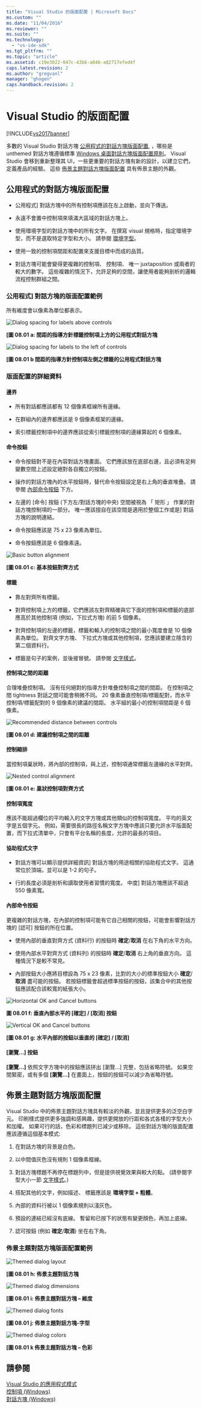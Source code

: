 ```yaml
---
title: "Visual Studio 的版面配置 | Microsoft Docs"
ms.custom: ""
ms.date: "11/04/2016"
ms.reviewer: ""
ms.suite: ""
ms.technology: 
  - "vs-ide-sdk"
ms.tgt_pltfrm: ""
ms.topic: "article"
ms.assetid: c19e3022-047c-43b6-a046-a82717efed4f
caps.latest.revision: 2
ms.author: "gregvanl"
manager: "ghogen"
caps.handback.revision: 2
---
```

# Visual Studio 的版面配置
[!INCLUDE[vs2017banner](../../code-quality/includes/vs2017banner.md)]

多數的 Visual Studio 對話方塊 [公用程式的對話方塊版面配置](../../extensibility/ux-guidelines/layout-for-visual-studio.md#BKMK_UtilityDialogLayout), ，哪些是 unthemed 對話方塊遵循標準 [Windows 桌面對話方塊版面配置原則](https://msdn.microsoft.com/en-us/library/windows/desktop/dn742499\(v=vs.85\).aspx)。 Visual Studio 會移到重新整理其 UI，一些更重要的對話方塊有新的設計，以建立它們，定義產品的經驗。 這些 [佈景主題對話方塊版面配置](../../extensibility/ux-guidelines/layout-for-visual-studio.md#BKMK_ThemedDialogLayout) 具有佈景主題的外觀。  
  
##  <a name="BKMK_UtilityDialogLayout"></a> 公用程式的對話方塊版面配置  
  
-   公用程式\] 對話方塊中的所有控制項應該在左上啟動，並向下傳送。  
  
-   永遠不會置中控制項來填滿大區域的對話方塊上。  
  
-   使用環境字型的對話方塊中的所有文字。 在撰寫 visual 規格時，指定環境字型，而不是選取特定字型和大小。 請參閱 [環境字型](../../extensibility/ux-guidelines/fonts-and-formatting-for-visual-studio.md#BKMK_TheEnvironmentFont)。  
  
-   使用一致的控制項間距和配置來支援目標中而成的品質。  
  
-   對話方塊可能會變得更複雜的控制項、 控制項、 唯一 juxtaposition 或兩者的較大的數字。 這些複雜的情況下，允許足夠的空間，讓使用者能夠剖析的邏輯流程控制群組之間。  
  
### 公用程式\] 對話方塊的版面配置範例  
 所有維度會以像素為單位都表示。  
  
 ![Dialog spacing for labels above controls](../../extensibility/ux-guidelines/media/0801-a_utilityspacingabove.png "0801\-a\_UtilitySpacingAbove")  
  
 **\[圖 08.01 a: 間距的指導方針標籤控制項上方的公用程式對話方塊**  
  
 ![Dialog spacing for labels to the left of controls](../../extensibility/ux-guidelines/media/0801-b_utilityspacingleft.png "0801\-b\_UtilitySpacingLeft")  
  
 **\[圖 08.01 b 間距的指導方針控制項左側之標籤的公用程式對話方塊**  
  
### 版面配置的詳細資料  
  
#### 邊界  
  
-   所有對話都應該都有 12 個像素框線所有邊緣。  
  
-   在群組內的邊界都應該是 9 個像素框架的邊緣。  
  
-   索引標籤控制項中的邊界應該從索引標籤控制項的邊緣算起的 6 個像素。  
  
#### 命令按鈕  
  
-   命令按鈕對不是在內容對話方塊畫面。 它們應該放在底部右邊，且必須有足夠變數空間上述設定絕對各自獨立的按鈕。  
  
-   操作的對話方塊內的水平按鈕時，替代命令按鈕設定是右上角的垂直堆疊。 請參閱 [內部命令按鈕](../../extensibility/ux-guidelines/layout-for-visual-studio.md#BKMK_InteriorCommandButtons) 下方。  
  
-   左邊的 \[命令\] 按鈕 \(下方左\/對話方塊的中央\) 空間被視為 「 矩形 」 作業的對話方塊控制項的一部分。 唯一應該擅自在該空間是適用於整個工作或是\] 對話方塊的說明連結。  
  
-   命令按鈕應該是 75 x 23 像素為單位。  
  
-   命令按鈕應該是 6 個像素遠。  
  
 ![Basic button alignment](../../extensibility/ux-guidelines/media/0801-c_buttonalign.png "0801\-c\_ButtonAlign")  
  
 **\[圖 08.01 c: 基本按鈕對齊方式**  
  
#### 標籤  
  
-   靠左對齊所有標籤。  
  
-   對齊控制項上方的標籤，它們應該左對齊精確與它下面的控制項和標籤的底部應高於其他控制項 \(例如，下拉式方塊\) 的前 5 個像素。  
  
-   對齊控制項的左邊的標籤，標籤和輸入的控制項之間的最小寬度會是 10 個像素為單位。 對齊文字方塊、 下拉式方塊或其他控制項，您應該要建立隱含的第二個資料行。  
  
-   標籤是句子的案例，並後接冒號。 請參閱 [文字樣式](../../extensibility/ux-guidelines/fonts-and-formatting-for-visual-studio.md#BKMK_TextStyle)。  
  
#### 控制項之間的距離  
 合理堆疊控制項。 沒有任何絕對的指導方針堆疊控制項之間的間距。 在控制項之間 tightness 對話之間可能會稍微不同。 20 像素垂直控制項\/標籤配對，而水平控制項\/標籤配對的 9 個像素的建議的間距。 水平組的最小的控制項間距是 6 個像素。  
  
 ![Recommended distance between controls](../../extensibility/ux-guidelines/media/0801-d_controldistance.png "0801\-d\_ControlDistance")  
  
 **\[圖 08.01 d: 建議控制項之間的距離**  
  
#### 控制縮排  
 當控制項巢狀時，將內部的控制項，與上述，控制項通常標籤左邊緣的水平對齊。  
  
 ![Nested control alignment](../../extensibility/ux-guidelines/media/0801-e_controlalign.png "0801\-e\_ControlAlign")  
  
 **\[圖 08.01 e: 巢狀控制項對齊方式**  
  
#### 控制項寬度  
 應該不能超過欄位的平均輸入的文字方塊或其他類似的控制項寬度。 平均的英文字是五個字元。 例如，需要很長的路徑名稱文字方塊中應該只要允許水平版面配置，而下拉式清單中，只會有平台名稱的長度，允許的最長的項目。  
  
#### 協助程式文字  
  
-   對話方塊可以顯示提供詳細資訊\] 對話方塊的用途相關的協助程式文字。 這通常位於頂端，並可以是 1\-2 的句子。  
  
-   行的長度必須是剖析和讀取使用者習慣的寬度。 中度\] 對話方塊應該不超過 550 像素寬。  
  
####  <a name="BKMK_InteriorCommandButtons"></a> 內部命令按鈕  
 更複雜的對話方塊，在內部的控制項可能有它自己相關的按鈕，可能會影響對話方塊的 \[認可\] 按鈕的所在位置。  
  
-   使用內部的垂直對齊方式 \(資料行\) 的按鈕時 **確定**\/**取消** 在右下角的水平方向。  
  
-   使用內部水平對齊方式 \(資料列\) 的按鈕時 **確定**\/**取消** 右上角的垂直方向。 這種情況下是較不常見。  
  
-   內部按鈕大小應將目標設為 75 x 23 像素，比對的大小的標準按鈕大小 **確定**\/**取消** 盡可能的按鈕。 若按鈕標籤會超過標準按鈕的按鈕，該集合中的其他按鈕應該配合該較寬的紙張大小。  
  
 ![Horizontal OK and Cancel buttons](../../extensibility/ux-guidelines/media/0801-f_horizokcan.png "0801\-f\_HorizOKCan")  
  
 **圖 08.01 f: 垂直內部水平的 \[確定\] \/ \[取消\] 按鈕**  
  
 ![Vertical OK and Cancel buttons](../../extensibility/ux-guidelines/media/0801-g_vertokcan.png "0801\-g\_VertOKCan")  
  
 **\[圖 08.01 g: 水平內部的按鈕以垂直的 \[確定\] \/ \[取消\]**  
  
#### \[瀏覽...\] 按鈕  
 **\[瀏覽...\]** 依照文字方塊中的按鈕應該拼出 \[瀏覽...\] 完整，包括省略符號。 如果空間緊密，或有多個 **\[瀏覽...\]** 在畫面上，按鈕的按鈕可以減少為省略符號。  
  
##  <a name="BKMK_ThemedDialogLayout"></a> 佈景主題對話方塊版面配置  
 Visual Studio 中的佈景主題對話方塊具有較淡的外觀，並且提供更多的泛空白字元。 印刷樣式提供更多強調和感興趣，提供更開放的行距和各式各樣的字型大小和加權。 如果可行的話，色彩和標題列已減少或移除。 這些對話方塊的版面配置應該遵循這個基本模式:  
  
1.  在對話方塊的背景是白色。  
  
2.  以中間值灰色沒有規則 1 個像素框線。  
  
3.  對話方塊標題不再停在標題列中，但是提供視覺效果與較大的點。 \(請參閱字型大小一節 [文字樣式](../../extensibility/ux-guidelines/fonts-and-formatting-for-visual-studio.md#BKMK_TextStyle)。\)  
  
4.  搭配其他的文字，例如描述、 標籤應該是 **環境字型 \+ 粗體**。  
  
5.  內部的資料行被以 1 個像素規則以淺灰色。  
  
6.  預設的連結已經沒有底線。 暫留和已按下的狀態有變更顏色，再加上底線。  
  
7.  認可按鈕 \(例如 **確定**\/**取消**\) 坐在右下角。  
  
### 佈景主題對話方塊版面配置範例  
 ![Themed dialog layout](../../extensibility/ux-guidelines/media/0801-h_themeddialog.png "0801\-h\_ThemedDialog")  
  
 **\[圖 08.01 h: 佈景主題對話方塊**  
  
 ![Themed dialog dimensions](~/docs/extensibility/ux-guidelines/media/0801-i_themeddialogdimensions.png "0801\-i\_ThemedDialogDimensions")  
  
 **\[圖 08.01 i: 佈景主題對話方塊 – 維度**  
  
 ![Themed dialog fonts](../../extensibility/ux-guidelines/media/0801-j_themeddialogfonts.png "0801\-j\_ThemedDialogFonts")  
  
 **\[圖 08.01 j: 佈景主題對話方塊\-字型**  
  
 ![Themed dialog colors](~/docs/extensibility/ux-guidelines/media/0801-k_themeddialogcolors.png "0801\-k\_ThemedDialogColors")  
  
 **\[圖 08.01 k 佈景主題對話方塊 – 色彩**  
  
## 請參閱  
 [Visual Studio 的應用程式模式](../../extensibility/ux-guidelines/application-patterns-for-visual-studio.md)   
 [控制項 \(Windows\)](https://msdn.microsoft.com/library/windows/desktop/dn742399.aspx)   
 [對話方塊 \(Windows\)](https://msdn.microsoft.com/en-us/library/windows/desktop/dn742499\(v=vs.85\).aspx)